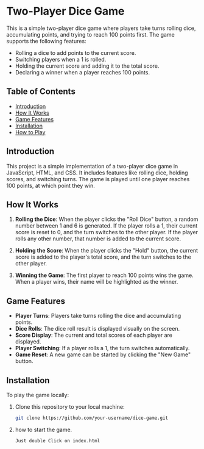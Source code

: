 # Two-Player Dice Game

This is a simple two-player dice game where players take turns rolling dice, accumulating points, and trying to reach 100 points first. The game supports the following features:
- Rolling a dice to add points to the current score.
- Switching players when a 1 is rolled.
- Holding the current score and adding it to the total score.
- Declaring a winner when a player reaches 100 points.

## Table of Contents

- [Introduction](#introduction)
- [How It Works](#how-it-works)
- [Game Features](#game-features)
- [Installation](#installation)
- [How to Play](#how-to-play)

## Introduction

This project is a simple implementation of a two-player dice game in JavaScript, HTML, and CSS. It includes features like rolling dice, holding scores, and switching turns. The game is played until one player reaches 100 points, at which point they win.

## How It Works

1. **Rolling the Dice**: When the player clicks the "Roll Dice" button, a random number between 1 and 6 is generated. If the player rolls a 1, their current score is reset to 0, and the turn switches to the other player. If the player rolls any other number, that number is added to the current score.

2. **Holding the Score**: When the player clicks the "Hold" button, the current score is added to the player's total score, and the turn switches to the other player.

3. **Winning the Game**: The first player to reach 100 points wins the game. When a player wins, their name will be highlighted as the winner.

## Game Features

- **Player Turns**: Players take turns rolling the dice and accumulating points.
- **Dice Rolls**: The dice roll result is displayed visually on the screen.
- **Score Display**: The current and total scores of each player are displayed.
- **Player Switching**: If a player rolls a 1, the turn switches automatically.
- **Game Reset**: A new game can be started by clicking the "New Game" button.

## Installation

To play the game locally:

1. Clone this repository to your local machine:
   ```bash
   git clone https://github.com/your-username/dice-game.git
2. how to start the game.
    ```bash
    Just double Click on index.html
